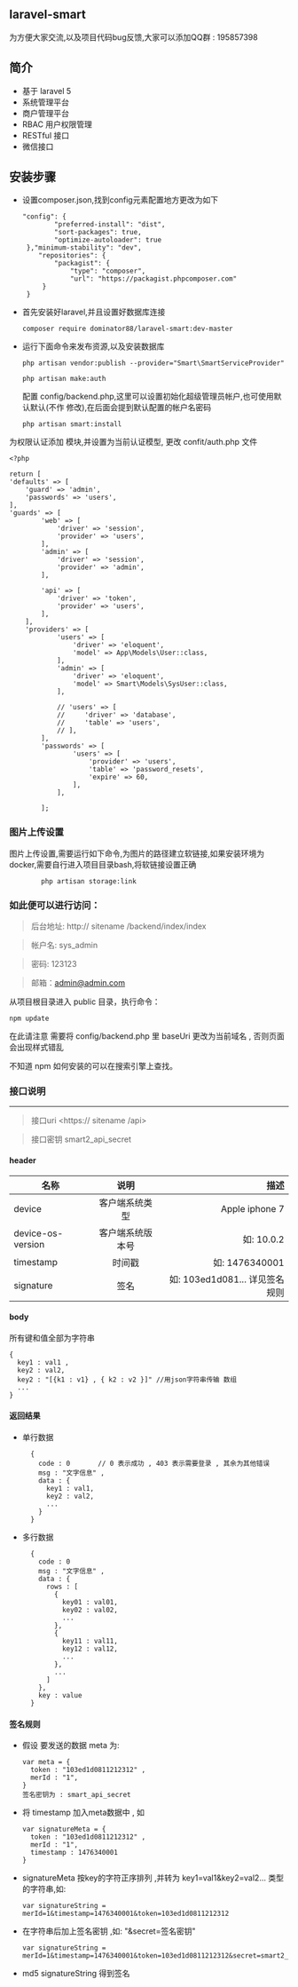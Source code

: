  laravel-smart
---------

为方便大家交流,以及项目代码bug反馈,大家可以添加QQ群 : 195857398

**简介**
--------
- 基于 laravel 5 
- 系统管理平台
- 商户管理平台
- RBAC 用户权限管理
- RESTful 接口
- 微信接口


安装步骤
--------

- 设置composer.json,找到config元素配置地方更改为如下

      "config": {
              "preferred-install": "dist",
              "sort-packages": true,
              "optimize-autoloader": true
       },"minimum-stability": "dev",
          "repositories": {
              "packagist": {
                  "type": "composer",
                  "url": "https://packagist.phpcomposer.com"
           }
       }

- 首先安装好laravel,并且设置好数据库连接

    `composer require dominator88/laravel-smart:dev-master`
    
- 运行下面命令来发布资源,以及安装数据库
    
    `php artisan vendor:publish --provider="Smart\SmartServiceProvider"`
        
    `php artisan make:auth`
    
    配置 config/backend.php,这里可以设置初始化超级管理员帐户,也可使用默认默认(不作 修改),在后面会提到默认配置的帐户名密码
    
    `php artisan smart:install`

为权限认证添加 模块,并设置为当前认证模型,  更改 confit/auth.php 文件

    <?php

    return [
    'defaults' => [
        'guard' => 'admin',
        'passwords' => 'users',
    ],
    'guards' => [
            'web' => [
                'driver' => 'session',
                'provider' => 'users',
            ],
            'admin' => [
                'driver' => 'session',
                'provider' => 'admin',
            ],
    
            'api' => [
                'driver' => 'token',
                'provider' => 'users',
            ],
        ],
        'providers' => [
                'users' => [
                    'driver' => 'eloquent',
                    'model' => App\Models\User::class,
                ],
                'admin' => [
                    'driver' => 'eloquent',
                    'model' => Smart\Models\SysUser::class,
                ],
        
                // 'users' => [
                //     'driver' => 'database',
                //     'table' => 'users',
                // ],
            ],
            'passwords' => [
                    'users' => [
                        'provider' => 'users',
                        'table' => 'password_resets',
                        'expire' => 60,
                    ],
                ],
            
            ];
            
### 图片上传设置            
 图片上传设置,需要运行如下命令,为图片的路径建立软链接,如果安装环境为docker,需要自行进入项目目录bash,将软链接设置正确
 
            php artisan storage:link

### 如此便可以进行访问：

>后台地址: http:// sitename /backend/index/index

>帐户名: sys_admin

>密码: 123123

>邮箱：admin@admin.com



从项目根目录进入 public 目录，执行命令：

  `npm update`
  
在此请注意 需要将 config/backend.php 里 baseUri 更改为当前域名 , 否则页面会出现样式错乱 
  
不知道 npm 如何安装的可以在搜索引擎上查找。


### 接口说明
--------

> 接口uri 
> <https:// sitename /api>

> 接口密钥
> smart2_api_secret

#### header

| 名称                | 说明             |  描述                         |
| ------------------ |:----------------:| ----------------------------:|
| device              | 客户端系统类型    | Apple iphone 7               |
| device-os-version  | 客户端系统版本号   | 如: 10.0.2                    |
| timestamp          | 时间戳           | 如: 1476340001                |
| signature          | 签名             | 如: 103ed1d081... 详见签名规则  |


#### body

所有键和值全部为字符串

    {
      key1 : val1 ,
      key2 : val2,
      key2 : "[{k1 : v1} , { k2 : v2 }]" //用json字符串传输 数组
      ...
    }

#### 返回结果

- 单行数据

        {
          code : 0       // 0 表示成功 , 403 表示需要登录 , 其余为其他错误
          msg : "文字信息" ,
          data : {
            key1 : val1,
            key2 : val2,
            ...
          }
        }
    
- 多行数据

        {
          code : 0 
          msg : "文字信息" ,
          data : {
            rows : [
              {
                key01 : val01,
                key02 : val02,
                ...
              },
              {
                key11 : val11,
                key12 : val12,
                ...
              },
              ...
            ]
          },
          key : value 
        }


#### 签名规则

- 假设 要发送的数据 meta 为: 

      var meta = {
        token : "103ed1d0811212312" ,
        merId : "1",
      }
      签名密钥为 : smart_api_secret 

- 将 timestamp 加入meta数据中 , 如

      var signatureMeta = {
        token : "103ed1d0811212312" ,
        merId : "1",
        timestamp : 1476340001
      }

- signatureMeta 按key的字符正序排列 ,并转为 key1=val1&key2=val2... 类型的字符串,如:

      var signatureString = merId=1&timestamp=1476340001&token=103ed1d0811212312

- 在字符串后加上签名密钥 ,如: "&secret=签名密钥"

      var signatureString = merId=1&timestamp=1476340001&token=103ed1d0811212312&secret=smart2_api_secret

- md5 signatureString 得到签名





